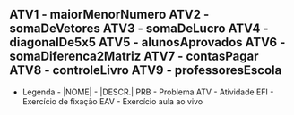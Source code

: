 ATV1           -               maiorMenorNumero
ATV2           -               somaDeVetores
ATV3           -               somaDeLucro
ATV4           -               diagonalDe5x5
ATV5           -               alunosAprovados
ATV6           -               somaDiferenca2Matriz
ATV7           -               contasPagar
ATV8           -               controleLivro
ATV9           -               professoresEscola
-------------------------------------------------------------------------------
-	Legenda		-
|NOME|		-		|DESCR.|
PRB<x>		-		Problema
ATV<x>		-		Atividade
EFI<x>		-		Exercício de fixação
EAV<x>		-		Exercício aula ao vivo
